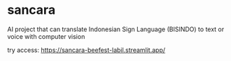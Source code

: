 # sancara
AI project that can translate Indonesian Sign Language (BISINDO) to text or voice with computer vision

try access: https://sancara-beefest-labil.streamlit.app/
